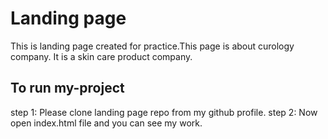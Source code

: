 
# Landing page 

This is landing page created for practice.This page is about curology company. It is a skin care product company.
  


## To run my-project 

step 1:
  Please clone landing page repo from my github profile.
step 2:
  Now open index.html file and you can see my work.  
  
    
